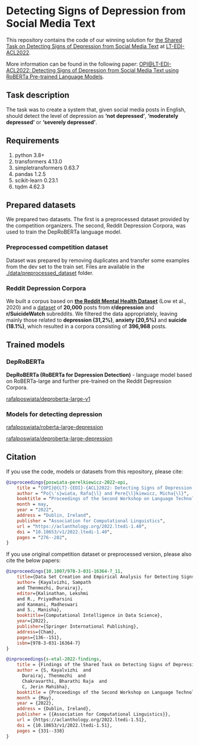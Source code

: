 # Detecting Signs of Depression from Social Media Text

This repository contains the code of our winning solution for [the Shared Task on Detecting Signs of Depression
from Social Media Text](https://competitions.codalab.org/competitions/36410) at [LT-EDI-ACL2022](https://sites.google.com/view/lt-edi-2022/home).

More information can be found in the following paper: [OPI@LT-EDI-ACL2022: Detecting Signs of Depression from Social Media Text using RoBERTa Pre-trained Language Models](https://aclanthology.org/2022.ltedi-1.40/).

## Task description

The task was to create a system that, given social media posts in English, should detect the level of depression as **‘not depressed’**, **‘moderately depressed’** or **‘severely depressed’**.

## Requirements

1. python 3.8+
2. transformers	4.13.0
3. simpletransformers 0.63.7
4. pandas 1.2.5
5. scikit-learn	0.23.1
6. tqdm	4.62.3

## Prepared datasets

We prepared two datasets. The first is a preprocessed dataset provided by the competition organizers.
The second, Reddit Depression Corpora, was used to train the DepRoBERTa language model.
 
### Preprocessed competition dataset

Dataset was prepared by removing duplicates and transfer some examples from the dev set to the train set.
Files are available in the [./data/preprocessed_dataset](data/preprocessed_dataset) folder.

### Reddit Depression Corpora

We built a corpus based on **[the Reddit Mental Health Dataset](https://zenodo.org/record/3941387#.Y5L6O_fMKUl)**
(Low et al., 2020) and a [dataset](https://www.kaggle.com/datasets/xavrig/reddit-dataset-rdepression-and-rsuicidewatch)
of **20,000** posts from **r/depression** and **r/SuicideWatch** subreddits. We filtered the data appropriately, leaving
mainly those related to **depression (31,2%)**, **anxiety (20,5%)** and **suicide (18.1%)**, which resulted in a corpora consisting
of **396,968** posts.

## Trained models

### DepRoBERTa

**DepRoBERTa (RoBERTa for Depression Detection)** - language model based on RoBERTa-large and further pre-trained on the
Reddit Depression Corpora.

[rafalposwiata/deproberta-large-v1](https://huggingface.co/rafalposwiata/deproberta-large-v1)

### Models for detecting depression

[rafalposwiata/roberta-large-depression](https://huggingface.co/rafalposwiata/roberta-large-depression)

[rafalposwiata/deproberta-large-depression](https://huggingface.co/rafalposwiata/deproberta-large-depression)

## Citation
If you use the code, models or datasets from this repository, please cite:

```bib
@inproceedings{poswiata-perelkiewicz-2022-opi,
    title = "{OPI}@{LT}-{EDI}-{ACL}2022: Detecting Signs of Depression from Social Media Text using {R}o{BERT}a Pre-trained Language Models",
    author = "Po{\'s}wiata, Rafa{\l} and Pere{\l}kiewicz, Micha{\l}",
    booktitle = "Proceedings of the Second Workshop on Language Technology for Equality, Diversity and Inclusion",
    month = may,
    year = "2022",
    address = "Dublin, Ireland",
    publisher = "Association for Computational Linguistics",
    url = "https://aclanthology.org/2022.ltedi-1.40",
    doi = "10.18653/v1/2022.ltedi-1.40",
    pages = "276--282",
}
```
If you use original competition dataset or preprocessed version, please also cite the below papers:

```bib
@inproceedings{10.1007/978-3-031-16364-7_11,
    title={Data Set Creation and Empirical Analysis for Detecting Signs of Depression from Social Media Postings},
    author= {Kayalvizhi, Sampath
    and Thenmozhi, Durairaj},
    editor={Kalinathan, Lekshmi
    and R., Priyadharsini
    and Kanmani, Madheswari
    and S., Manisha},
    booktitle={Computational Intelligence in Data Science},
    year={2022},
    publisher={Springer International Publishing},
    address={Cham},
    pages={136--151},
    isbn={978-3-031-16364-7}
}
```

```bib
@inproceedings{s-etal-2022-findings,
    title = {Findings of the Shared Task on Detecting Signs of Depression from Social Media},
    author = {S, Kayalvizhi  and
      Durairaj, Thenmozhi  and
      Chakravarthi, Bharathi Raja  and
      C, Jerin Mahibha},
    booktitle = {Proceedings of the Second Workshop on Language Technology for Equality, Diversity and Inclusion},
    month = {May},
    year = {2022},
    address = {Dublin, Ireland},
    publisher = {{Association for Computational Linguistics}},
    url = {https://aclanthology.org/2022.ltedi-1.51},
    doi = {10.18653/v1/2022.ltedi-1.51},
    pages = {331--338}
}
```